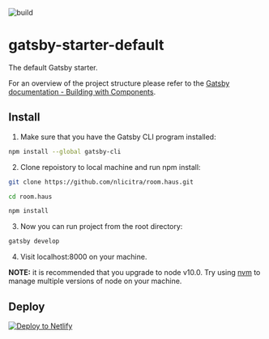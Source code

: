 ![build](https://dev.azure.com/room-haus/room-haus/_apis/build/status/site-build)

# gatsby-starter-default
The default Gatsby starter.

For an overview of the project structure please refer to the [Gatsby documentation - Building with Components](https://www.gatsbyjs.org/docs/building-with-components/).

## Install

1. Make sure that you have the Gatsby CLI program installed:
  ```sh
  npm install --global gatsby-cli
  ```
2. Clone repoistory to local machine and run npm install:
  ```sh
  git clone https://github.com/nlicitra/room.haus.git

  cd room.haus

  npm install
  ```

3. Now you can run project from the root directory:
  ```sh
  gatsby develop
  ```

4. Visit localhost:8000 on your machine.



**NOTE:**  it is recommended that you upgrade to node v10.0. Try using [nvm](https://github.com/creationix/nvm) to manage multiple versions of node on your machine.

## Deploy

[![Deploy to Netlify](https://www.netlify.com/img/deploy/button.svg)](https://app.netlify.com/start/deploy?repository=https://github.com/gatsbyjs/gatsby-starter-default)
